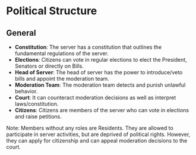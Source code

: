 # Political Structure

## General
- **Constitution**: The server has a constitution that outlines the fundamental regulations of the server.
- **Elections**: Citizens can vote in regular elections to elect the President, Senators or directly on Bills.
- **Head of Server**: The head of server has the power to introduce/veto bills and appoint the moderation team.
- **Moderation Team**: The moderation team detects and punish unlawful behavior.
- **Court**: It can counteract moderation decisions as well as interpret laws/constitution.
- **Citizens**: Citizens are members of the server who can vote in elections and raise petitions.

Note: Members without any roles are Residents. They are allowed to participate in server activities, but are deprived of political rights. However, they can apply for citizenship and can appeal moderation decisions to the court.